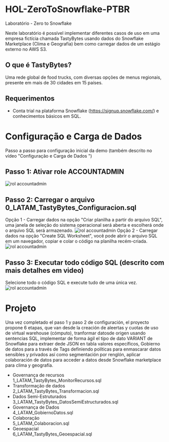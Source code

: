 # HOL-ZeroToSnowflake-PTBR
Laboratório - Zero to Snowflake

Neste laboratório é possível implementar diferentes casos de uso em uma empresa fictícia chamada TastyBytes usando dados do Snowflake Marketplace (Clima e Geografia) bem como carregar dados de um estágio externo no AWS S3.


## O que é TastyBytes?

Uma rede global de food trucks, com diversas opções de menus regionais, presente em mais de 30 cidades em 15 países.


## Requerimentos
- Conta trial na plataforma Snowflake (https://signup.snowflake.com/) e conhecimentos básicos em SQL.


# Configuração e Carga de Dados 

Passo a passo para configuração inicial da demo (também descrito no vídeo "Configuração e Carga de Dados ") 


## Passo 1: Ativar role ACCOUNTADMIN
![rol accountadmin](imgs/rol.png)

## Passo 2: Carregar o arquivo 0_LATAM_TastyBytes_Configuracion.sql
Opção 1 - Carregar dados na opção "Criar planilha a partir do arquivo SQL", uma janela de seleção do sistema operacional será aberta e escolherá onde o arquivo SQL será armazenado.
![rol accountadmin](imgs/op2.png)
Opção 2 - Carregar dados na opção "Create SQL Worksheet", você pode abrir o arquivo SQL em um navegador, copiar e colar o código na planilha recém-criada.
![rol accountadmin](imgs/op1.png)
## Passo 3: Executar todo código SQL (descrito com mais detalhes em video)
Selecione todo o código SQL e execute tudo de uma única vez.
![rol accountadmin](imgs/op3.png)



# Projeto

Una vez completado el paso 1 y paso 2 de configuración, el proyecto propone 6 etapas, que van desde la creación de aleertas y cuotas de uso de virtual warehouse (cómputo), tranformar datosde origen usando sentencias SQL, implementar de forma ágil el tipo de dato VARIANT de Snowflake para extraer dede JSON en tabla valores específicos, Gobierno de datos para a través de Tags definiendo políticas para enmascarar datos sensibles y privados así como segmentación por renglón, aplicar colaboración de datos para acceder a datos desde Snowflake marketplace para clima y geografía.

- Governança de recursos
<br>1_LATAM_TastyBytes_MonitorRecursos.sql
- Transformação de dados
<br>2_LATAM_TastyBytes_Transformacion.sql
- Dados Semi-Estruturados
<br>3_LATAM_TastyBytes_DatosSemiEstructurados.sql
- Governança de Dados
<br>4_LATAM_GobiernoDatos.sql
- Colaboração
<br>5_LATAM_Colaboracion.sql
- Geoespacial 
<br>6_LATAM_TastyBytes_Geoespacial.sql
